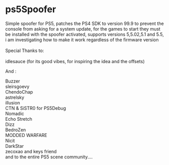 # ps5Spoofer<br>
Simple spoofer for PS5, patches the PS4 SDK to version 99.9 to prevent the console from asking for a system update, for the games to start they must be installed with the spoofer activated, supports versions 5,5.02,5.1 and 5.5, i am investigating how to make it work regardless of the firmware version  
<br>
Special Thanks to:  <br><br>
idlesauce (for its good vibes, for inspiring the idea and the offsets)<br>

And :

Buzzer<br>
sleirsgoevy<br>
ChendoChap<br>
astrelsky<br>
illusion<br>
CTN & SiSTR0 for PS5Debug<br>
Nomadic<br>
Echo Stretch<br>
Dizz<br>
BedroZen<br>
MODDED WARFARE<br>
Nicit<br>
DarkStar<br>
zecoxao and keys friend<br>
and to the entire PS5 scene community....
